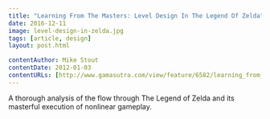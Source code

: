 ```yaml
---
title: "Learning From The Masters: Level Design In The Legend Of Zelda"
date: 2016-12-11
image: level-design-in-zelda.jpg
tags: [article, design]
layout: post.html

contentAuthor: Mike Stout
contentDate: 2012-01-03
contentURLs: [http://www.gamasutra.com/view/feature/6582/learning_from_the_masters_level_.php]
---
```


A thorough analysis of the flow through The Legend of Zelda and its masterful execution of nonlinear gameplay.
